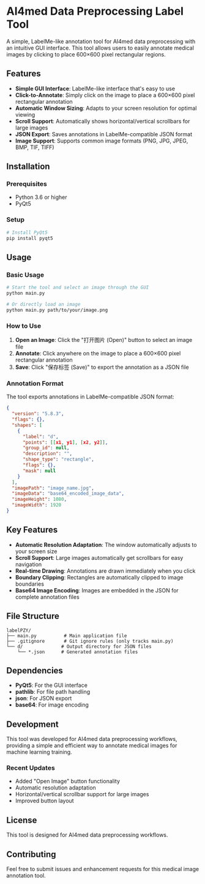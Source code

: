 # AI4med Data Preprocessing Label Tool

A simple, LabelMe-like annotation tool for AI4med data preprocessing with an intuitive GUI interface. This tool allows users to easily annotate medical images by clicking to place 600×600 pixel rectangular regions.

## Features

- **Simple GUI Interface**: LabelMe-like interface that's easy to use
- **Click-to-Annotate**: Simply click on the image to place a 600×600 pixel rectangular annotation
- **Automatic Window Sizing**: Adapts to your screen resolution for optimal viewing
- **Scroll Support**: Automatically shows horizontal/vertical scrollbars for large images
- **JSON Export**: Saves annotations in LabelMe-compatible JSON format
- **Image Support**: Supports common image formats (PNG, JPG, JPEG, BMP, TIF, TIFF)

## Installation

### Prerequisites
- Python 3.6 or higher
- PyQt5

### Setup
```bash
# Install PyQt5
pip install pyqt5
```

## Usage

### Basic Usage
```bash
# Start the tool and select an image through the GUI
python main.py

# Or directly load an image
python main.py path/to/your/image.png
```

### How to Use

1. **Open an Image**: Click the "打开图片 (Open)" button to select an image file
2. **Annotate**: Click anywhere on the image to place a 600×600 pixel rectangular annotation
3. **Save**: Click "保存标签 (Save)" to export the annotation as a JSON file

### Annotation Format

The tool exports annotations in LabelMe-compatible JSON format:

```json
{
  "version": "5.8.3",
  "flags": {},
  "shapes": [
    {
      "label": "d",
      "points": [[x1, y1], [x2, y2]],
      "group_id": null,
      "description": "",
      "shape_type": "rectangle",
      "flags": {},
      "mask": null
    }
  ],
  "imagePath": "image_name.jpg",
  "imageData": "base64_encoded_image_data",
  "imageHeight": 1080,
  "imageWidth": 1920
}
```

## Key Features

- **Automatic Resolution Adaptation**: The window automatically adjusts to your screen size
- **Scroll Support**: Large images automatically get scrollbars for easy navigation
- **Real-time Drawing**: Annotations are drawn immediately when you click
- **Boundary Clipping**: Rectangles are automatically clipped to image boundaries
- **Base64 Image Encoding**: Images are embedded in the JSON for complete annotation files

## File Structure

```
labelPZY/
├── main.py          # Main application file
├── .gitignore       # Git ignore rules (only tracks main.py)
└── d/              # Output directory for JSON files
    └── *.json      # Generated annotation files
```

## Dependencies

- **PyQt5**: For the GUI interface
- **pathlib**: For file path handling
- **json**: For JSON export
- **base64**: For image encoding

## Development

This tool was developed for AI4med data preprocessing workflows, providing a simple and efficient way to annotate medical images for machine learning training.

### Recent Updates
- Added "Open Image" button functionality
- Automatic resolution adaptation
- Horizontal/vertical scrollbar support for large images
- Improved button layout

## License

This tool is designed for AI4med data preprocessing workflows.

## Contributing

Feel free to submit issues and enhancement requests for this medical image annotation tool. 